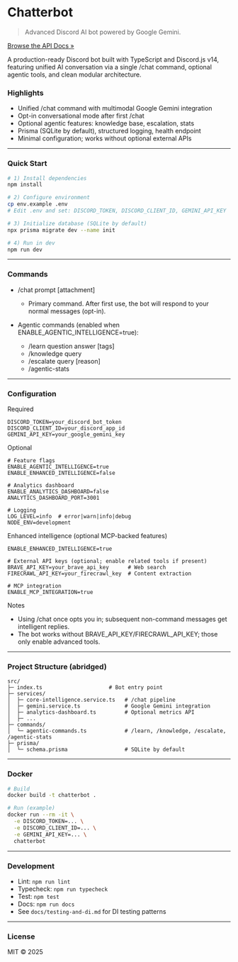 # Chatterbot

> Advanced Discord AI bot powered by Google Gemini.

[Browse the API Docs »](./docs/index.html)

A production-ready Discord bot built with TypeScript and Discord.js v14, featuring unified AI conversation via a single /chat command, optional agentic tools, and clean modular architecture.

### Highlights
- Unified /chat command with multimodal Google Gemini integration
- Opt-in conversational mode after first /chat
- Optional agentic features: knowledge base, escalation, stats
- Prisma (SQLite by default), structured logging, health endpoint
- Minimal configuration; works without optional external APIs

---

### Quick Start
```bash
# 1) Install dependencies
npm install

# 2) Configure environment
cp env.example .env
# Edit .env and set: DISCORD_TOKEN, DISCORD_CLIENT_ID, GEMINI_API_KEY

# 3) Initialize database (SQLite by default)
npx prisma migrate dev --name init

# 4) Run in dev
npm run dev
```

---

### Commands
- /chat prompt [attachment]
  - Primary command. After first use, the bot will respond to your normal messages (opt-in).

- Agentic commands (enabled when ENABLE_AGENTIC_INTELLIGENCE=true):
  - /learn question answer [tags]
  - /knowledge query
  - /escalate query [reason]
  - /agentic-stats

---

### Configuration
Required
```env
DISCORD_TOKEN=your_discord_bot_token
DISCORD_CLIENT_ID=your_discord_app_id
GEMINI_API_KEY=your_google_gemini_key
```

Optional
```env
# Feature flags
ENABLE_AGENTIC_INTELLIGENCE=true
ENABLE_ENHANCED_INTELLIGENCE=false

# Analytics dashboard
ENABLE_ANALYTICS_DASHBOARD=false
ANALYTICS_DASHBOARD_PORT=3001

# Logging
LOG_LEVEL=info  # error|warn|info|debug
NODE_ENV=development
```

Enhanced intelligence (optional MCP-backed features)
```env
ENABLE_ENHANCED_INTELLIGENCE=true

# External API keys (optional; enable related tools if present)
BRAVE_API_KEY=your_brave_api_key      # Web search
FIRECRAWL_API_KEY=your_firecrawl_key  # Content extraction

# MCP integration
ENABLE_MCP_INTEGRATION=true
```

Notes
- Using /chat once opts you in; subsequent non-command messages get intelligent replies.
- The bot works without BRAVE_API_KEY/FIRECRAWL_API_KEY; those only enable advanced tools.

---

### Project Structure (abridged)
```
src/
├─ index.ts                     # Bot entry point
├─ services/
│  ├─ core-intelligence.service.ts   # /chat pipeline
│  ├─ gemini.service.ts              # Google Gemini integration
│  ├─ analytics-dashboard.ts         # Optional metrics API
│  ├─ ...
├─ commands/
│  └─ agentic-commands.ts            # /learn, /knowledge, /escalate, /agentic-stats
├─ prisma/
│  └─ schema.prisma                  # SQLite by default
```

---

### Docker
```bash
# Build
docker build -t chatterbot .

# Run (example)
docker run --rm -it \
  -e DISCORD_TOKEN=... \
  -e DISCORD_CLIENT_ID=... \
  -e GEMINI_API_KEY=... \
  chatterbot
```

---

### Development
- Lint: `npm run lint`
- Typecheck: `npm run typecheck`
- Test: `npm test`
- Docs: `npm run docs`
- See `docs/testing-and-di.md` for DI testing patterns

---

### License
MIT © 2025
